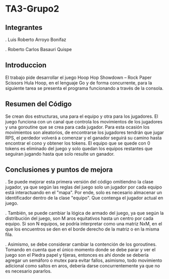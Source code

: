 # TA3-Grupo2
## Integrantes
. Luis Roberto Arroyo Bonifaz

. Roberto Carlos Basauri Quispe

## Introduccion

El trabajo pide desarrollar el juego Hoop Hop Showdown – Rock Paper Scissors Hula Hoop, en el lenguaje Go y de forma concurrente, para la siguiente tarea se presenta el programa funcionando a través de la consola.

## Resumen del Código
Se crean dos estructuras, una para el equipo y otra para los jugadores. El juego funciona con un canal que controla los movimientos de los jugadores y una goroutine que se crea para cada jugador. Para esta ocasión los movimientos son aleatorios, de encontrarse los jugadores tendrán que jugar RPS, el perdedor volverá a comenzar y el ganador seguirá su camino hasta encontrar el cono y obtener los tokens. El equipo que se quede con 0 tokens es eliminado del juego y solo quedan los equipos restantes que seguiran jugando hasta que solo resulte un ganador. 

## Conclusiones y puntos de mejora
. Se puede mejorar esta primera versión del código omitiendno la clase jugador, ya que según las reglas del juego solo un jugador por cada equipo está interactuando en el "mapa". Por ende, solo es necesario almacenar un identificador dentro de la clase "equipo". Que contenga el jugador actual en juego.

. También, se puede cambiar la lógica de armado del juego, ya que según la distribución del juego, son M aros equitativos hasta un centro por cada equipo. Si son N equipos, se podría interpretar como una matriz NxM, en el que los encuentros se den en el borde derecho de la matriz o en la misma fila.

. Asimismo, se debe considerar cambiar la contención de los goroutines. Tomando en cuenta que el único momento donde se debe parar y ver el juego son el Piedra papel y tijeras, entonces es ahí donde se debería agregar un semáforo o mutex para evitar fallos, asimismo, todo movimiento adicional como saltos en aros, debería darse concurrentemente ya que no es necesario pararlos.
